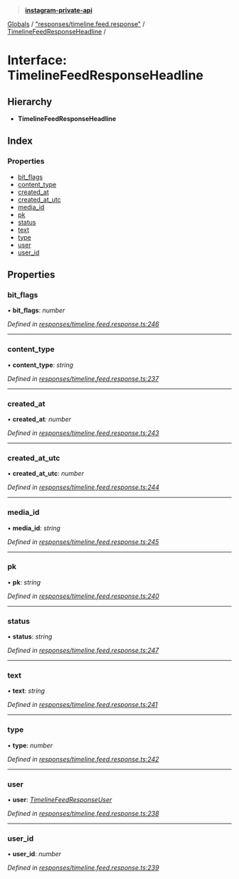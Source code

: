 > **[instagram-private-api](../README.md)**

[Globals](../README.md) / ["responses/timeline.feed.response"](../modules/_responses_timeline_feed_response_.md) / [TimelineFeedResponseHeadline](_responses_timeline_feed_response_.timelinefeedresponseheadline.md) /

# Interface: TimelineFeedResponseHeadline

## Hierarchy

* **TimelineFeedResponseHeadline**

## Index

### Properties

* [bit_flags](_responses_timeline_feed_response_.timelinefeedresponseheadline.md#bit_flags)
* [content_type](_responses_timeline_feed_response_.timelinefeedresponseheadline.md#content_type)
* [created_at](_responses_timeline_feed_response_.timelinefeedresponseheadline.md#created_at)
* [created_at_utc](_responses_timeline_feed_response_.timelinefeedresponseheadline.md#created_at_utc)
* [media_id](_responses_timeline_feed_response_.timelinefeedresponseheadline.md#media_id)
* [pk](_responses_timeline_feed_response_.timelinefeedresponseheadline.md#pk)
* [status](_responses_timeline_feed_response_.timelinefeedresponseheadline.md#status)
* [text](_responses_timeline_feed_response_.timelinefeedresponseheadline.md#text)
* [type](_responses_timeline_feed_response_.timelinefeedresponseheadline.md#type)
* [user](_responses_timeline_feed_response_.timelinefeedresponseheadline.md#user)
* [user_id](_responses_timeline_feed_response_.timelinefeedresponseheadline.md#user_id)

## Properties

###  bit_flags

• **bit_flags**: *number*

*Defined in [responses/timeline.feed.response.ts:246](https://github.com/dilame/instagram-private-api/blob/e9c516c/src/responses/timeline.feed.response.ts#L246)*

___

###  content_type

• **content_type**: *string*

*Defined in [responses/timeline.feed.response.ts:237](https://github.com/dilame/instagram-private-api/blob/e9c516c/src/responses/timeline.feed.response.ts#L237)*

___

###  created_at

• **created_at**: *number*

*Defined in [responses/timeline.feed.response.ts:243](https://github.com/dilame/instagram-private-api/blob/e9c516c/src/responses/timeline.feed.response.ts#L243)*

___

###  created_at_utc

• **created_at_utc**: *number*

*Defined in [responses/timeline.feed.response.ts:244](https://github.com/dilame/instagram-private-api/blob/e9c516c/src/responses/timeline.feed.response.ts#L244)*

___

###  media_id

• **media_id**: *string*

*Defined in [responses/timeline.feed.response.ts:245](https://github.com/dilame/instagram-private-api/blob/e9c516c/src/responses/timeline.feed.response.ts#L245)*

___

###  pk

• **pk**: *string*

*Defined in [responses/timeline.feed.response.ts:240](https://github.com/dilame/instagram-private-api/blob/e9c516c/src/responses/timeline.feed.response.ts#L240)*

___

###  status

• **status**: *string*

*Defined in [responses/timeline.feed.response.ts:247](https://github.com/dilame/instagram-private-api/blob/e9c516c/src/responses/timeline.feed.response.ts#L247)*

___

###  text

• **text**: *string*

*Defined in [responses/timeline.feed.response.ts:241](https://github.com/dilame/instagram-private-api/blob/e9c516c/src/responses/timeline.feed.response.ts#L241)*

___

###  type

• **type**: *number*

*Defined in [responses/timeline.feed.response.ts:242](https://github.com/dilame/instagram-private-api/blob/e9c516c/src/responses/timeline.feed.response.ts#L242)*

___

###  user

• **user**: *[TimelineFeedResponseUser](_responses_timeline_feed_response_.timelinefeedresponseuser.md)*

*Defined in [responses/timeline.feed.response.ts:238](https://github.com/dilame/instagram-private-api/blob/e9c516c/src/responses/timeline.feed.response.ts#L238)*

___

###  user_id

• **user_id**: *number*

*Defined in [responses/timeline.feed.response.ts:239](https://github.com/dilame/instagram-private-api/blob/e9c516c/src/responses/timeline.feed.response.ts#L239)*